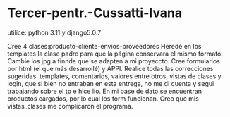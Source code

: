 # Tercer-pentr.-Cussatti-Ivana
utilice:  python 3.11 y django5.0.7

Cree 4 clases:producto-cliente-envios-proveedores
Heredé en los templates la clase padre para que la página conservara el mismo formato.
Cambie los jpg a finnde que se adapten a mi proyeccto.
Cree formularios por html (el que más desarrollé) y APPI.
Realice todas las correcciones sugeridas. templates, comentarios, valores entre otros, vistas de clases y login, que si bien no entraban en esta entrega, no me di cuenta y segui trabajando sobre el tp e hice lio.
En mi base de dato se encuentran productos cargados, por lo cual los form funcionan.
Creo que mis vistas_clases me complicaron el programa.
